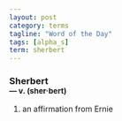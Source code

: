 ```yaml
---
layout: post
category: terms
tagline: "Word of the Day"
tags: [alpha_s]
term: sherbert
---
```


<h3>Sherbert<br/> <small>&mdash; v. (sher<span>&middot;</span>bert)</small></h3>
<p><ol>
<li>an affirmation from Ernie</li>
</ol></p>
